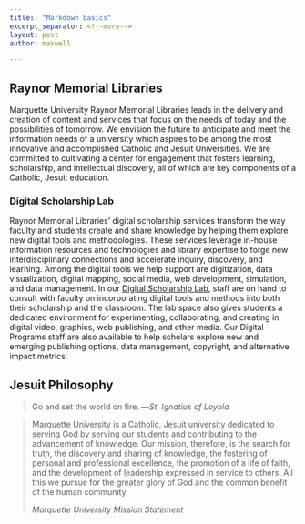 ```yaml
---
title:  "Markdown basics"
excerpt_separator: <!--more-->
layout: post
author: maxwell

---
```


## Raynor Memorial Libraries

Marquette University Raynor Memorial Libraries leads in the delivery and creation of content and services that focus on the needs of today and the possibilities of tomorrow. We envision the future to anticipate and meet the information needs of a university which aspires to be among the most innovative and accomplished Catholic and Jesuit Universities. We are committed to cultivating a center for engagement that fosters learning, scholarship, and intellectual discovery, all of which are key components of a Catholic, Jesuit education.

### Digital Scholarship Lab

Raynor Memorial Libraries’ digital scholarship services transform the way faculty and students create and share knowledge by helping them explore new digital tools and methodologies. These services leverage in-house information resources and technologies and library expertise to forge new interdisciplinary connections and accelerate inquiry, discovery, and learning. Among the digital tools we help support are digitization, data visualization, digital mapping, social media, web development, simulation, and data management. In our [Digital Scholarship Lab](https://www.marquette.edu/library/digital-scholarship/), staff are on hand to consult with faculty on incorporating digital tools and methods into both their scholarship and the classroom. The lab space also gives students a dedicated environment for experimenting, collaborating, and creating in digital video, graphics, web publishing, and other media. Our Digital Programs staff are also available to help scholars explore new and emerging publishing options, data management, copyright, and alternative impact metrics.

<!--more-->

## Jesuit Philosophy

> Go and set the world on fire. —_St. Ignatius of Loyola_

> Marquette University is a Catholic, Jesuit university dedicated to serving God by serving our students and contributing to the advancement of knowledge. Our mission, therefore, is the search for truth, the discovery and sharing of knowledge, the fostering of personal and professional excellence, the promotion of a life of faith, and the development of leadership expressed in service to others. All this we pursue for the greater glory of God and the common benefit of the human community.
> 
> _Marquette University Mission Statement_
